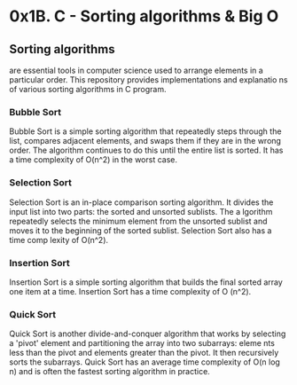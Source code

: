# 0x1B. C - Sorting algorithms & Big O
## Sorting algorithms
are essential tools in computer science used to arrange elements in a particular order. This repository provides implementations and explanatio    ns of various sorting algorithms in C program.</p> 
### Bubble Sort
Bubble Sort is a simple sorting algorithm that repeatedly steps through the list, compares adjacent elements, and swaps them if they are in the     wrong order. The algorithm continues to do this until the entire list is sorted. It has a time complexity of O(n^2) in the worst case.

### Selection Sort
Selection Sort is an in-place comparison sorting algorithm. It divides the input list into two parts: the sorted and unsorted sublists. The a    lgorithm repeatedly selects the minimum element from the unsorted sublist and moves it to the beginning of the sorted sublist. Selection Sort also has a time comp    lexity of O(n^2).

### Insertion Sort 
Insertion Sort is a simple sorting algorithm that builds the final sorted array one item at a time. Insertion Sort has a time complexity of O    (n^2).

### Quick Sort
Quick Sort is another divide-and-conquer algorithm that works by selecting a 'pivot' element and partitioning the array into two subarrays: eleme    nts less than the pivot and elements greater than the pivot. It then recursively sorts the subarrays. Quick Sort has an average time complexity of O(n log n) and     is often the fastest sorting algorithm in practice.

